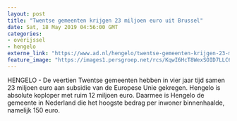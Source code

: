 ```yaml
---
layout: post
title: "Twentse gemeenten krijgen 23 miljoen euro uit Brussel"
date: Sat, 18 May 2019 04:56:00 GMT
categories: 
- overijssel 
- hengelo 
externe_link: "https://www.ad.nl/hengelo/twentse-gemeenten-krijgen-23-miljoen-euro-uit-brussel~a5494187/"
feature_image: "https://images1.persgroep.net/rcs/KqwI6HcT8WexSOID7LLC6LOSkwY/diocontent/148630985/_fitwidth/400/?appId=21791a8992982cd8da851550a453bd7f&quality=0.7"
---
```


HENGELO - De veertien Twentse gemeenten hebben in vier jaar tijd samen 23 miljoen euro aan subsidie van de Europese Unie gekregen. Hengelo is absolute koploper met ruim 12 miljoen euro. Daarmee is Hengelo de gemeente in Nederland die het hoogste bedrag per inwoner binnenhaalde, namelijk 150 euro.
